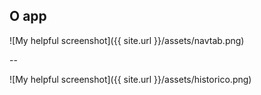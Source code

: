 ## O app

![My helpful screenshot]({{ site.url }}/assets/navtab.png)

--

![My helpful screenshot]({{ site.url }}/assets/historico.png)
